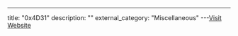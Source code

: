 ---
title: "0x4D31"
description: ""
external_category: "Miscellaneous"
---[Visit Website](https://github.com/0x4D31)

